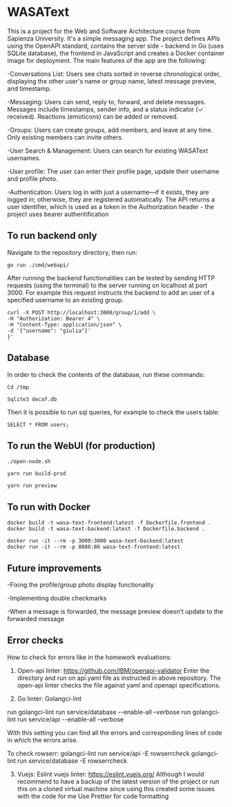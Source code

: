 # WASAText
This is a project for the Web and Software Architecture course from Sapienza University. It's a simple messaging app. The project defines APIs using the OpenAPI standard, contains the server side - backend in Go (uses SQLite database), the frontend in JavaScript and creates a Docker container image for deployment.
The main features of the app are the following:

-Conversations List: Users see chats sorted in reverse chronological order, displaying the other user's name or group name, latest message preview, and timestamp.

-Messaging: Users can send, reply to, forward, and delete messages. Messages include timestamps, sender info, and a status indicator (✓ received). Reactions (emoticons) can be added or removed.

-Groups: Users can create groups, add members, and leave at any time. Only existing members can invite others.

-User Search & Management: Users can search for existing WASAText usernames.

-User profile: The user can enter their profile page, update their username and profile photo.

-Authentication: Users log in with just a username—if it exists, they are logged in; otherwise, they are registered automatically. The API returns a user identifier, which is used as a token in the Authorization header - the project uses bearer authentification

## To run backend only

Navigate to the repository directory, then run:
```shell
go run ./cmd/webapi/
```
After running the backend functionalities can be tested by sending HTTP requests (using the terminal) to the server running on localhost at port 3000. For example this request instructs the backend to add an user of a specified username to an existing group.

```shell
curl -X POST http://localhost:3000/group/1/add \
-H "Authorization: Bearer 4" \
-H "Content-Type: application/json" \
-d '{"username": "giulia"}'
}'
```
## Database
In order to check the contents of the database, run these commands:
```shell
Cd /tmp
```
```shell
Sqlite3 decaf.db 
```
Then it is possible to run sql queries, for example to check the users table:
```shell
SELECT * FROM users;
```

## To run the WebUI (for production)

```shell
./open-node.sh

yarn run build-prod

yarn run preview
```

## To run with Docker

```shell
docker build -t wasa-text-frontend:latest -f Dockerfile.frontend .
docker build -t wasa-text-backend:latest -f Dockerfile.backend .
```
```shell
docker run -it --rm -p 3000:3000 wasa-text-backend:latest 
docker run -it --rm -p 8080:80 wasa-text-frontend:latest
```

## Future improvements

-Fixing the profile/group photo display functionality

-Implementing double checkmarks

-When a message is forwarded, the message preview doesn’t update to the forwarded message

## Error checks

How to check for errors like in the homework evaluations:

1.	Open-api linter:
https://github.com/IBM/openapi-validator
Enter the directory and run on api.yaml file as instructed in above repository.
The open-api linter checks the file against yaml and openapi specifications.

2.	Go linter:
Golangci-lint

run golangci-lint run service/database --enable-all –verbose
run golangci-lint run service/api --enable-all –verbose

With this setting you can find all the errors and corresponding lines of code in which the errors arise.

To check rowserr:
golangci-lint run service/api -E rowserrcheck
golangci-lint run service/database -E rowserrcheck

3.	Vuejs:
Eslint vuejs linter: https://eslint.vuejs.org/
Although I would recommend to have a backup of the latest version of the project or run this on a cloned virtual machine since using this created some issues with the code for me
Use Prettier for code formatting
